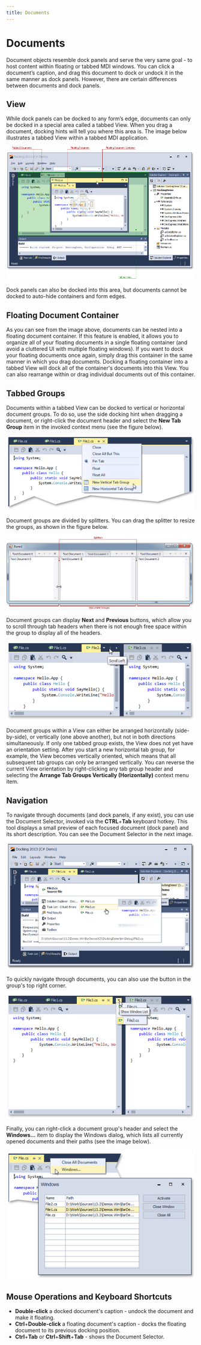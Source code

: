 ```yaml
---
title: Documents
---
```

# Documents
Document objects resemble dock panels and serve the very same goal - to host content within floating or tabbed MDI windows. You can click a document’s caption, and drag this document to dock or undock it in the same manner as dock panels. However, there are certain differences between documents and dock panels.

## View
While dock panels can be docked to any form’s edge, documents can only be docked in a special area called a tabbed View. When you drag a document, docking hints will tell you where this area is. The image below illustrates a tabbed View within a tabbed MDI application.

![Docking EndUser - TabbedView Area](../../images/Img22601.png)

Dock panels can also be docked into this area, but documents cannot be docked to auto-hide containers and form edges.

## Floating Document Container
As you can see from the image above, documents can be nested into a floating document container. If this feature is enabled, it allows you to organize all of your floating documents in a single floating container (and avoid a cluttered UI with multiple floating windows). If you want to dock your floating documents once again, simply drag this container in the same manner in which you drag documents. Docking a floating container into a tabbed View will dock all of the container's documents into this View. You can also rearrange within or drag individual documents out of this container.

## Tabbed Groups
Documents within a tabbed View can be docked to vertical or horizontal document groups. To do so, use the side docking hint when dragging a document, or right-click the document header and select the **New Tab Group** item in the invoked context menu (see the figure below).

![Docking EndUser - New Group](../../images/Img22602.png)

Document groups are divided by splitters. You can drag the splitter to resize the groups, as shown in the figure below.

![DocumentManager - Document Groups](../../images/Img16697.png)

Document groups can display **Next** and **Previous** buttons, which allow you to scroll through tab headers when there is not enough free space within the group to display all of the headers.

![Docking EndUser - NextPrev Buttons](../../images/Img22603.png)

Document groups within a View can either be arranged horizontally (side-by-side), or vertically (one above another), but not in both directions simultaneously. If only one tabbed group exists, the View does not yet have an orientation setting. After you start a new horizontal tab group, for example, the View becomes vertically oriented, which means that all subsequent tab groups can only be arranged vertically. You can reverse the current View orientation by right-clicking any tab group header and selecting the **Arrange Tab Groups Vertically (Horizontally)** context menu item.

## Navigation
To navigate through documents (and dock panels, if any exist), you can use the Document Selector, invoked via the **CTRL**+**Tab** keyboard hotkey. This tool displays a small preview of each focused document (dock panel) and its short description. You can see the Document Selector in the next image.

![Docking EndUser - Document Selector](../../images/Img22604.png)

To quickly navigate through documents, you can also use the button in the group's top right corner. 

![Docking EndUser - Documents List](../../images/Img22613.png)

Finally, you can right-click a document group's header and select the **Windows...** item to display the Windows dialog, which lists all currently opened documents and their paths (see the image below).

![Docking EndUser - Windows](../../images/Img22614.png)

## Mouse Operations and Keyboard Shortcuts
* **Double-click** a docked document's caption - undock the document and make it floating.
* **Ctrl**+**Double-click** a floating document's caption - docks the floating document to its previous docking position.
* **Ctrl**+**Tab** or **Ctrl**+**Shift**+**Tab** - shows the Document Selector.